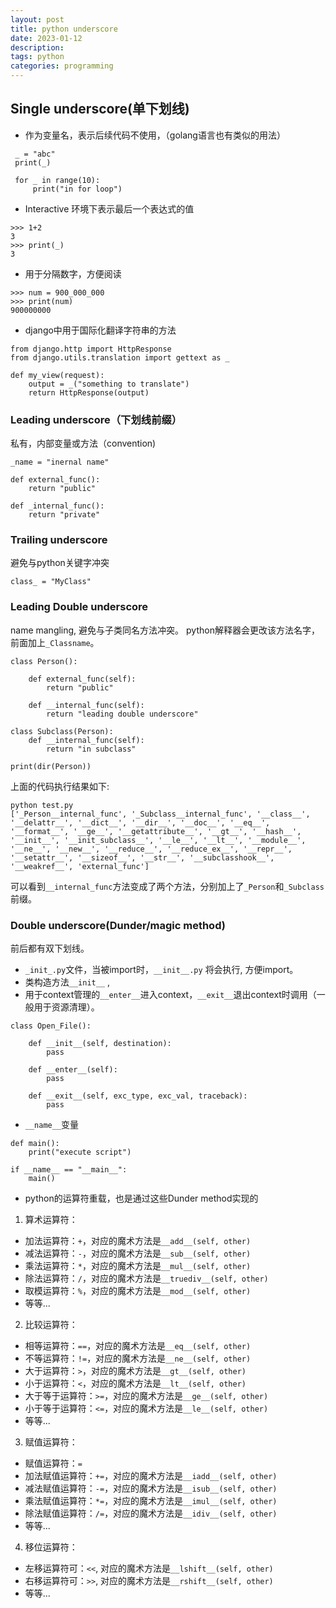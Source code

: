 ```yaml
---
layout: post
title: python underscore
date: 2023-01-12
description: 
tags: python
categories: programming
---
```

## Single underscore(单下划线)

* 作为变量名，表示后续代码不使用，（golang语言也有类似的用法）

```
 _ = "abc"
 print(_)

 for _ in range(10):
     print("in for loop")
```

* Interactive 环境下表示最后一个表达式的值

```
>>> 1+2 
3 
>>> print(_)
3
```

* 用于分隔数字，方便阅读

```
>>> num = 900_000_000
>>> print(num)
900000000
```

* django中用于国际化翻译字符串的方法

```
from django.http import HttpResponse
from django.utils.translation import gettext as _ 

def my_view(request):
    output = _("something to translate")
    return HttpResponse(output)
```

### Leading underscore（下划线前缀）
私有，内部变量或方法（convention)

```
_name = "inernal name"

def external_func():
    return "public"

def _internal_func():
    return "private"
```


### Trailing underscore
避免与python关键字冲突

```
class_ = "MyClass"
```

### Leading Double underscore
name mangling, 避免与子类同名方法冲突。
python解释器会更改该方法名字，前面加上`_Classname`。

```
class Person():
    
    def external_func(self):
        return "public"

    def __internal_func(self):
        return "leading double underscore"

class Subclass(Person):
    def __internal_func(self):
        return "in subclass"

print(dir(Person))
```

上面的代码执行结果如下:

```
python test.py
['_Person__internal_func', '_Subclass__internal_func', '__class__', '__delattr__', '__dict__', '__dir__', '__doc__', '__eq__', '__format__', '__ge__', '__getattribute__', '__gt__', '__hash__', '__init__', '__init_subclass__', '__le__', '__lt__', '__module__', '__ne__', '__new__', '__reduce__', '__reduce_ex__', '__repr__', '__setattr__', '__sizeof__', '__str__', '__subclasshook__', '__weakref__', 'external_func']
```

可以看到`__internal_func`方法变成了两个方法，分别加上了`_Person`和`_Subclass`前缀。

### Double underscore(Dunder/magic method)

前后都有双下划线。

* `_init_.py`文件，当被import时，`__init__.py` 将会执行, 方便import。
* 类构造方法`__init__` ,
* 用于context管理的`__enter__`进入context，`__exit__`退出context时调用（一般用于资源清理）。

```
class Open_File():

    def __init__(self, destination):
        pass

    def __enter__(self):
        pass

    def __exit__(self, exc_type, exc_val, traceback):
        pass
```

* `__name__`变量

```
def main():
    print("execute script")

if __name__ == "__main__":
    main()
```

* python的运算符重载，也是通过这些Dunder method实现的

1. 算术运算符：
- 加法运算符：`+`，对应的魔术方法是`__add__(self, other)`
- 减法运算符：`-`，对应的魔术方法是`__sub__(self, other)`
- 乘法运算符：`*`，对应的魔术方法是`__mul__(self, other)`
- 除法运算符：`/`，对应的魔术方法是`__truediv__(self, other)`
- 取模运算符：`%`，对应的魔术方法是`__mod__(self, other)`
- 等等...

2. 比较运算符：
- 相等运算符：`==`，对应的魔术方法是`__eq__(self, other)`
- 不等运算符：`!=`，对应的魔术方法是`__ne__(self, other)`
- 大于运算符：`>`，对应的魔术方法是`__gt__(self, other)`
- 小于运算符：`<`，对应的魔术方法是`__lt__(self, other)`
- 大于等于运算符：`>=`，对应的魔术方法是`__ge__(self, other)`
- 小于等于运算符：`<=`，对应的魔术方法是`__le__(self, other)`
- 等等...

3. 赋值运算符：
- 赋值运算符：`=`
- 加法赋值运算符：`+=`，对应的魔术方法是`__iadd__(self, other)`
- 减法赋值运算符：`-=`，对应的魔术方法是`__isub__(self, other)`
- 乘法赋值运算符：`*=`，对应的魔术方法是`__imul__(self, other)`
- 除法赋值运算符：`/=`，对应的魔术方法是`__idiv__(self, other)`
- 等等...

4. 移位运算符：
- 左移运算符可：`<<`, 对应的魔术方法是`__lshift__(self, other)`
- 右移运算符可：`>>`, 对应的魔术方法是`__rshift__(self, other)`
- 等等...
